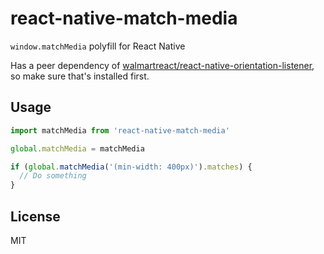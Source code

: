 react-native-match-media
========================

`window.matchMedia` polyfill for React Native

Has a peer dependency of [walmartreact/react-native-orientation-listener](https://github.com/walmartreact/react-native-orientation-listener), so make sure that's installed first.

## Usage

```js
import matchMedia from 'react-native-match-media'

global.matchMedia = matchMedia
```

```js
if (global.matchMedia('(min-width: 400px)').matches) {
  // Do something
}
```

## License
MIT

